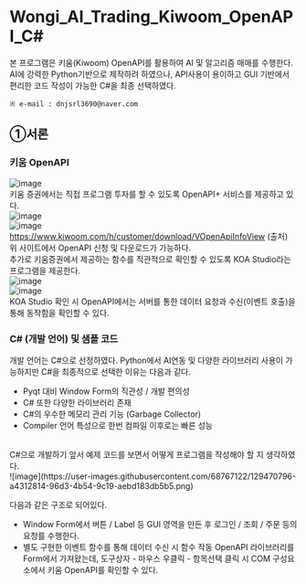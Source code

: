 # Wongi_AI_Trading_Kiwoom_OpenAPI_C#
본 프로그램은 키움(Kiwoom) OpenAPI를 활용하여 AI 및 알고리즘 매매를 수행한다. AI에 강력한 Python기반으로 제작하려 하였으나, API사용이 용이하고 GUI 기반에서 편리한 코드 작성이 가능한 C#을 최종 선택하였다. <br>

`※ e-mail : dnjsrl3690@naver.com`
## ①서론
### 키움 OpenAPI
![image](https://user-images.githubusercontent.com/68767122/129469565-4970850c-760f-4dfc-b86f-13118c92b6c3.png)<br>
키움 증권에서는 직접 프로그램 투자를 할 수 있도록 OpenAPI+ 서비스를 제공하고 있다.<br>
![image](https://user-images.githubusercontent.com/68767122/129469597-5af0715d-b8a3-4ae4-af08-1f75b0b76d0a.png)<br>
![image](https://user-images.githubusercontent.com/68767122/129469603-d49cc407-581b-4213-a99a-76fe44f9780c.png)<br>
https://www.kiwoom.com/h/customer/download/VOpenApiInfoView  (출처)<br>
위 사이트에서 OpenAPI 신청 및 다운로드가 가능하다. <br>
추가로 키움증권에서 제공하는 함수를 직관적으로 확인할 수 있도록 KOA Studio라는 프로그램을 제공한다.<br>
![image](https://user-images.githubusercontent.com/68767122/129469902-eae88532-ede8-4a53-b6fb-1f9a84eadd4d.png)<br>
![image](https://user-images.githubusercontent.com/68767122/129470472-b6e5997d-8060-456f-be57-a6f8fe72adb3.png)<br>
KOA Studio 확인 시 OpenAPI에서는 서버를 통한 데이터 요청과 수신(이벤트 호출)을 통해 동작함을 확인할 수 있다.<br>
### C# (개발 언어) 및 샘플 코드
개발 언어는 C#으로 선정하였다. Python에서 AI연동 및 다양한 라이브러리 사용이 가능하지만 C#을 최종적으로 선택한 이유는 다음과 같다.<br>
- Pyqt 대비 Window Form의 직관성 / 개발 편의성
- C# 또한 다양한 라이브러리 존재
- C#의 우수한 메모리 관리 기능 (Garbage Collector)
- Compiler 언어 특성으로 한번 컴파일 이후로는 빠른 성능
<br>
C#으로 개발하기 앞서 예제 코드를 보면서 어떻게 프로그램을 작성해야 할 지 생각하였다.<br>
![image](https://user-images.githubusercontent.com/68767122/129470796-a4312814-96d3-4b54-9c19-aebd183db5b5.png)

다음과 같은 구조로 되어있다. <br>
- Window Form에서 버튼 / Label 등 GUI 영역을 만든 후 로그인 / 조회 / 주문 등의 요청를 수행한다.
- 별도 구현한 이벤트 함수를 통해 데이터 수신 시 함수 작동
OpenAPI 라이브러리를 Form에서 가져왔는데, 도구상자 - 마우스 우클릭 - 항목선택 클릭 시 COM 구성요소에서 키움 OpenAPI를 확인할 수 있다.<br>



